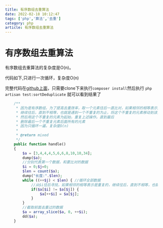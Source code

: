 ```yaml
---
title: 有序数组去重算法
date: 2022-02-18 10:12:47
tags: ['php','算法','去重']
category: php
article: 有序数组去重算法
---
```


# 有序数组去重算法

有序数组去重算法的复杂度是O(n)。

代码如下,只进行一次循环，复杂度O(n)

完整代码在[github上面](https://github.com/Thepatterraining/design-pattern)，只需要clone下来执行`composer install`然后执行 `php artisan test:sortDeduplicate` 就可以看到结果了

```php
    /**
     * 因为是有序数组，为了提高去重效率，取一个元素往后一直比对，如果相邻的相等表示是重复的
     * 继续往后，直到不相等，也就是遇到一个不重复的为止，将这个不重复的元素移动到该元素的下一个
     * 然后用这个不重复的元素为起始，重复上述操作。直到最后
     * 删除最后一个不重复元素后面所有的元素
     * 因为只循环一遍，复杂度O(n)
     *
     * @return mixed
     */
    public function handle()
    {
        $a = [3,4,4,4,5,6,6,8,10,10,34];
        dump($a);
        //分别代表第一个数据，和要比对的数据
        $i = 0;$j=0;
        $len = count($a);
        dump("长度:".$len);
        while ((++$j) < $len) { //循环全部数据
            //从$i往后寻找，如果相邻的相等表示是重复的，继续往后，直到不相等，也就是遇到一个不重复的为止，将这个不重复的元素移动到该元素的下一个
            if($a[$i] != $a[$j]) {
                $a[++$i] = $a[$j];
            }
        }
        //截取前面去重过的数据
        $a = array_slice($a, 0, ++$i);
        dd($a);
    }
```

